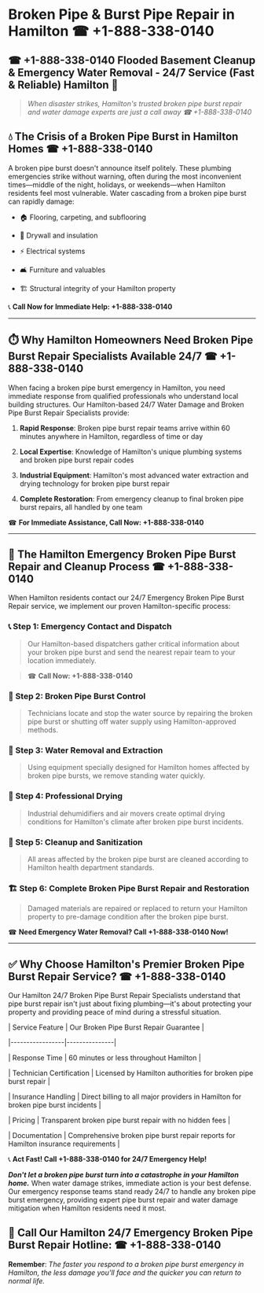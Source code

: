 # Broken Pipe & Burst Pipe Repair in Hamilton ☎ +1-888-338-0140  
## ☎ +1-888-338-0140 Flooded Basement Cleanup & Emergency Water Removal - 24/7 Service (Fast & Reliable) Hamilton 🚨  

> *When disaster strikes, Hamilton's trusted broken pipe burst repair and water damage experts are just a call away ☎ +1-888-338-0140*  

## 💧 The Crisis of a Broken Pipe Burst in Hamilton Homes ☎ +1-888-338-0140  

A broken pipe burst doesn't announce itself politely. These plumbing emergencies strike without warning, often during the most inconvenient times—middle of the night, holidays, or weekends—when Hamilton residents feel most vulnerable. Water cascading from a broken pipe burst can rapidly damage:  

* 🏠 Flooring, carpeting, and subflooring  
* 🧱 Drywall and insulation  
* ⚡ Electrical systems  
* 🛋️ Furniture and valuables  
* 🏗️ Structural integrity of your Hamilton property  

📞 **Call Now for Immediate Help: +1-888-338-0140**  

---  

## ⏱️ Why Hamilton Homeowners Need Broken Pipe Burst Repair Specialists Available 24/7 ☎ +1-888-338-0140  

When facing a broken pipe burst emergency in Hamilton, you need immediate response from qualified professionals who understand local building structures. Our Hamilton-based 24/7 Water Damage and Broken Pipe Burst Repair Specialists provide:  

1. **Rapid Response**: Broken pipe burst repair teams arrive within 60 minutes anywhere in Hamilton, regardless of time or day  
2. **Local Expertise**: Knowledge of Hamilton's unique plumbing systems and broken pipe burst repair codes  
3. **Industrial Equipment**: Hamilton's most advanced water extraction and drying technology for broken pipe burst repair  
4. **Complete Restoration**: From emergency cleanup to final broken pipe burst repairs, all handled by one team  

☎ **For Immediate Assistance, Call Now: +1-888-338-0140**  

---  

## 🔧 The Hamilton Emergency Broken Pipe Burst Repair and Cleanup Process ☎ +1-888-338-0140  

When Hamilton residents contact our 24/7 Emergency Broken Pipe Burst Repair service, we implement our proven Hamilton-specific process:  

### 📞 Step 1: Emergency Contact and Dispatch  
> Our Hamilton-based dispatchers gather critical information about your broken pipe burst and send the nearest repair team to your location immediately.  
> ☎ **Call Now: +1-888-338-0140**  

### 🚿 Step 2: Broken Pipe Burst Control  
> Technicians locate and stop the water source by repairing the broken pipe burst or shutting off water supply using Hamilton-approved methods.  

### 🌊 Step 3: Water Removal and Extraction  
> Using equipment specially designed for Hamilton homes affected by broken pipe bursts, we remove standing water quickly.  

### 💨 Step 4: Professional Drying  
> Industrial dehumidifiers and air movers create optimal drying conditions for Hamilton's climate after broken pipe burst incidents.  

### 🧼 Step 5: Cleanup and Sanitization  
> All areas affected by the broken pipe burst are cleaned according to Hamilton health department standards.  

### 🏗️ Step 6: Complete Broken Pipe Burst Repair and Restoration  
> Damaged materials are repaired or replaced to return your Hamilton property to pre-damage condition after the broken pipe burst.  

☎ **Need Emergency Water Removal? Call +1-888-338-0140 Now!**  

---  

## ✅ Why Choose Hamilton's Premier Broken Pipe Burst Repair Service? ☎ +1-888-338-0140  

Our Hamilton 24/7 Broken Pipe Burst Repair Specialists understand that pipe burst repair isn't just about fixing plumbing—it's about protecting your property and providing peace of mind during a stressful situation.  

| Service Feature | Our Broken Pipe Burst Repair Guarantee |  
|-----------------|---------------|  
| Response Time | 60 minutes or less throughout Hamilton |  
| Technician Certification | Licensed by Hamilton authorities for broken pipe burst repair |  
| Insurance Handling | Direct billing to all major providers in Hamilton for broken pipe burst incidents |  
| Pricing | Transparent broken pipe burst repair with no hidden fees |  
| Documentation | Comprehensive broken pipe burst repair reports for Hamilton insurance requirements |  

📞 **Act Fast! Call +1-888-338-0140 for 24/7 Emergency Help!**  

***Don't let a broken pipe burst turn into a catastrophe in your Hamilton home.*** When water damage strikes, immediate action is your best defense. Our emergency response teams stand ready 24/7 to handle any broken pipe burst emergency, providing expert pipe burst repair and water damage mitigation when Hamilton residents need it most.  

## 📱 Call Our Hamilton 24/7 Emergency Broken Pipe Burst Repair Hotline: ☎ +1-888-338-0140  

**Remember**: *The faster you respond to a broken pipe burst emergency in Hamilton, the less damage you'll face and the quicker you can return to normal life.*